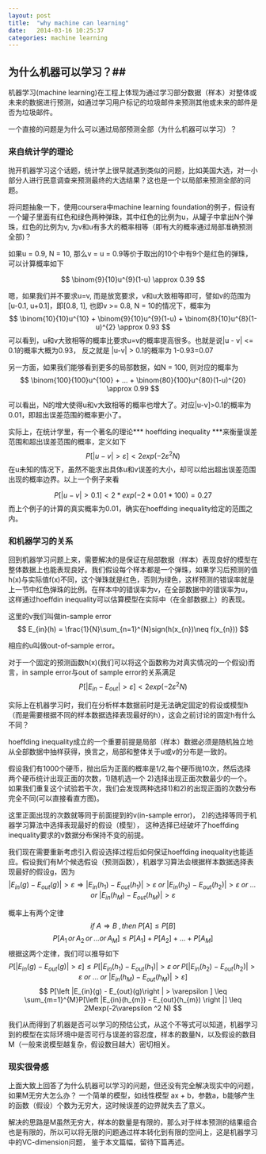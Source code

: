 ```yaml
---
layout: post
title:  "why machine can learning"
date:   2014-03-16 10:25:37
categories: machine learning 
---
```


## 为什么机器可以学习？##
机器学习(machine learning)在工程上体现为通过学习部分数据（样本）对整体或未来的数据进行预测，如通过学习用户标记的垃圾邮件来预测其他或未来的邮件是否为垃圾邮件。

一个直接的问题是为什么可以通过局部预测全部（为什么机器可以学习）？

### 来自统计学的理论 ###
抛开机器学习这个话题，统计学上很早就遇到类似的问题，比如美国大选，对一小部分人进行民意调查来预测最终的大选结果？这也是一个以局部来预测全部的问题。

将问题抽象一下，使用coursera中machine learning foundation的例子，假设有一个罐子里面有红色和绿色两种弹珠，其中红色的比例为u，从罐子中拿出N个弹珠，红色的比例为v, 为v和u有多大的概率相等（即有大的概率通过局部准确预测全部)？

如果u = 0.9,  N = 10, 那么v = u = 0.9等价于取出的10个中有9个是红色的弹珠，可以计算概率如下

$$
\binom{9}{10}u^{9}(1-u) \approx 0.39
$$

嗯，如果我们并不要求u=v, 而是放宽要求，v和u大致相等即可，譬如v的范围为[u-0.1, u+0.1]，即[0.8, 1],  也即v >= 0.8, N = 10的情况下，概率为
$$
\binom{10}{10}u^{10} + \binom{9}{10}u^{9}(1-u) + \binom{8}{10}u^{8}(1-u)^{2} \approx 0.93
$$
可以看到，u和v大致相等的概率比要求u=v的概率提高很多。也就是说|u - v| <= 0.1的概率大概为0.93， 反之就是 |u-v| > 0.1的概率为 1-0.93=0.07

另一方面，如果我们能够看到更多的局部数据，如N = 100, 则对应的概率为
$$
\binom{100}{100}u^{100} + ...  + \binom{80}{100}u^{80}(1-u)^{20} \approx 0.99
$$

可以看出，N的增大使得u和v大致相等的概率也增大了。对应|u-v]>0.1的概率为0.01，即超出误差范围的概率更小了。

实际上，在统计学里，有一个著名的理论*** hoeffding inequality ***来衡量误差范围和超出误差范围的概率，定义如下
$$
   P[|u - v| > \varepsilon ] < 2exp(-2\varepsilon ^2 N)
$$
在u未知的情况下，虽然不能求出具体u和v误差的大小，却可以给出超出误差范围出现的概率边界。以上一个例子来看

$$
   P[|u-v| > 0.1] < 2*exp(-2*0.01*100) = 0.27
$$
而上个例子的计算的真实概率为0.01，确实在hoeffding inequality给定的范围之内。


### 和机器学习的关系 ###
回到机器学习问题上来，需要解决的是保证在局部数据（样本）表现良好的模型在整体数据上也能表现良好。我们假设每个样本都是一个弹珠，如果学习后预测的值h(x)与实际值f(x)不同，这个弹珠就是红色，否则为绿色，这样预测的错误率就是上一节中红色弹珠的比例。在样本中的错误率为v，在全部数据中的错误率为u，这样通过hoeffdin inequality可以估算模型在实际中（在全部数据上）的表现。

这里的v我们叫做in-sample error
$$
   E_{in}(h) = \frac{1}{N}\sum_{n=1}^{N}sign(h(x_{n})\neq f(x_{n}))
$$

相应的u叫做out-of-sample error。

对于一个固定的预测函数h(x)(我们可以将这个函数称为对真实情况的一个假设)而言，in sample error与out of sample error的关系满足
$$
 P[|{E}_{in} - {E}_{out}| > \varepsilon ] < 2exp(-2\varepsilon ^2 N)
$$

实际上在机器学习时，我们在分析样本数据前时是无法确定固定的假设或模型h（而是需要根据不同的样本数据选择表现最好的h），这会之前讨论的固定h有什么不同？

hoeffding inequality成立的一个重要前提是局部（样本）数据必须是随机独立地从全部数据中抽样获得，换言之，局部和整体关于u或v的分布是一致的。

假设我们有1000个硬币，抛出后为正面的概率是1/2,每个硬币抛10次，然后选择两个硬币统计出现正面的次数，1)随机选一个 2)选择出现正面次数最少的一个。如果我们重复这个试验若干次，我们会发现两种选择1)和2)的出现正面的次数分布完全不同(可以直接看直方图)。

这里正面出现的次数就等同于前面提到的v(in-sample error)， 2)的选择等同于机器学习算法中选择表现最好的假设（模型）， 这种选择已经破坏了hoeffding inequality要求的v数据分布保持不变的前提。

我们现在需要重新考虑引入假设选择过程后如何保证hoeffding inequality也能适应。假设我们有M个候选假设（预测函数），机器学习算法会根据样本数据选择表现最好的假设g，因为
$$
\left |E_{in}(g) - E_{out}(g) \right |  > \varepsilon  \Rightarrow  \left |E_{in}(h_{1}) - E_{out}(h_{1}) \right | > \varepsilon  \; or \; \left |E_{in}(h_{2}) - E_{out}(h_{2}) \right | > \varepsilon  \; or \; ... \;or \; \left |E_{in}(h_{M}) - E_{out}(h_{M}) \right | > \varepsilon 
$$

概率上有两个定律
$$
if \; A \Rightarrow B \; , then \; P[A] \leq P[B] 
$$
$$
P[A_{1}\,or\,A_{2}\,or\,...or\,A_{M}] \leq P[A_{1}] + P[A_{2}] + ... + P[A_{M}]
$$
根据这两个定律，我们可以推导如下
$$
P[\left |E_{in}(g) - E_{out}(g)\right | > \varepsilon ] \leq P[\left |E_{in}(h_{1}) - E_{out}(h_{1}) \right | > \varepsilon  \; or \; P[\left |E_{in}(h_{2}) - E_{out}(h_{2}) \right | > \varepsilon  \; or \; ... \;or \; \left |E_{in}(h_{M}) - E_{out}(h_{M}) \right | > \varepsilon] 
$$
$$
P[\left |E_{in}(g) - E_{out}(g)\right | > \varepsilon ] \leq \sum_{m=1}^{M}P[\left |E_{in}(h_{m}) - E_{out}(h_{m}) \right |] \leq 2Mexp(-2\varepsilon ^2 N)
$$

我们从而得到了机器是否可以学习的预估公式，从这个不等式可以知道，机器学习到的模型在实际环境中是否可行与误差的容忍度，样本的数量N，以及假设的数目M（一般来说模型越复杂，假设数目越大）密切相关。


### 现实很骨感 ###

上面大致上回答了为什么机器可以学习的问题，但还没有完全解决现实中的问题，如果M无穷大怎么办？
一个简单的模型，如线性模型 ax + b，参数a，b能够产生的函数（假设）个数为无穷大，这时候误差的边界就失去了意义。

解决的思路是M虽然无穷大，样本的数量是有限的，那么对于样本预测的结果组合也是有限的，所以可以将无限的问题通过样本转化到有限的空间上，这是机器学习中的VC-dimension问题， 鉴于本文篇幅，留待下篇再述。



